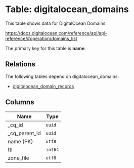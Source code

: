 # Table: digitalocean_domains

This table shows data for DigitalOcean Domains.

https://docs.digitalocean.com/reference/api/api-reference/#operation/domains_list

The primary key for this table is **name**.

## Relations

The following tables depend on digitalocean_domains:
  - [digitalocean_domain_records](digitalocean_domain_records.md)

## Columns

| Name          | Type          |
| ------------- | ------------- |
|_cq_id|`uuid`|
|_cq_parent_id|`uuid`|
|name (PK)|`utf8`|
|ttl|`int64`|
|zone_file|`utf8`|